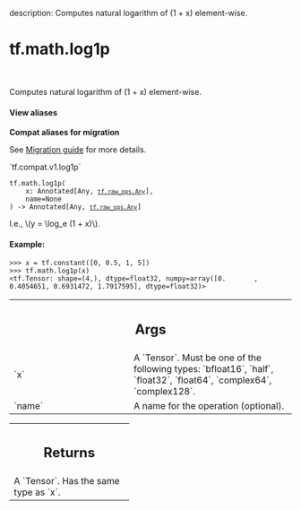 description: Computes natural logarithm of (1 + x) element-wise.

<div itemscope itemtype="http://developers.google.com/ReferenceObject">
<meta itemprop="name" content="tf.math.log1p" />
<meta itemprop="path" content="Stable" />
</div>

# tf.math.log1p

<!-- Insert buttons and diff -->

<table class="tfo-notebook-buttons tfo-api nocontent" align="left">

</table>



Computes natural logarithm of (1 + x) element-wise.


<section class="expandable">
  <h4 class="showalways">View aliases</h4>
  <p>
<b>Compat aliases for migration</b>
<p>See
<a href="https://www.tensorflow.org/guide/migrate">Migration guide</a> for
more details.</p>
<p>`tf.compat.v1.log1p`</p>
</p>
</section>

<pre class="devsite-click-to-copy prettyprint lang-py tfo-signature-link">
<code>tf.math.log1p(
    x: Annotated[Any, <a href="../../tf/raw_ops/Any.md"><code>tf.raw_ops.Any</code></a>],
    name=None
) -> Annotated[Any, <a href="../../tf/raw_ops/Any.md"><code>tf.raw_ops.Any</code></a>]
</code></pre>



<!-- Placeholder for "Used in" -->

I.e., \\(y = \log_e (1 + x)\\).

#### Example:


```
>>> x = tf.constant([0, 0.5, 1, 5])
>>> tf.math.log1p(x)
<tf.Tensor: shape=(4,), dtype=float32, numpy=array([0.       , 0.4054651, 0.6931472, 1.7917595], dtype=float32)>
```

<!-- Tabular view -->
 <table class="responsive fixed orange">
<colgroup><col width="214px"><col></colgroup>
<tr><th colspan="2"><h2 class="add-link">Args</h2></th></tr>

<tr>
<td>
`x`<a id="x"></a>
</td>
<td>
A `Tensor`. Must be one of the following types: `bfloat16`, `half`, `float32`, `float64`, `complex64`, `complex128`.
</td>
</tr><tr>
<td>
`name`<a id="name"></a>
</td>
<td>
A name for the operation (optional).
</td>
</tr>
</table>



<!-- Tabular view -->
 <table class="responsive fixed orange">
<colgroup><col width="214px"><col></colgroup>
<tr><th colspan="2"><h2 class="add-link">Returns</h2></th></tr>
<tr class="alt">
<td colspan="2">
A `Tensor`. Has the same type as `x`.
</td>
</tr>

</table>


